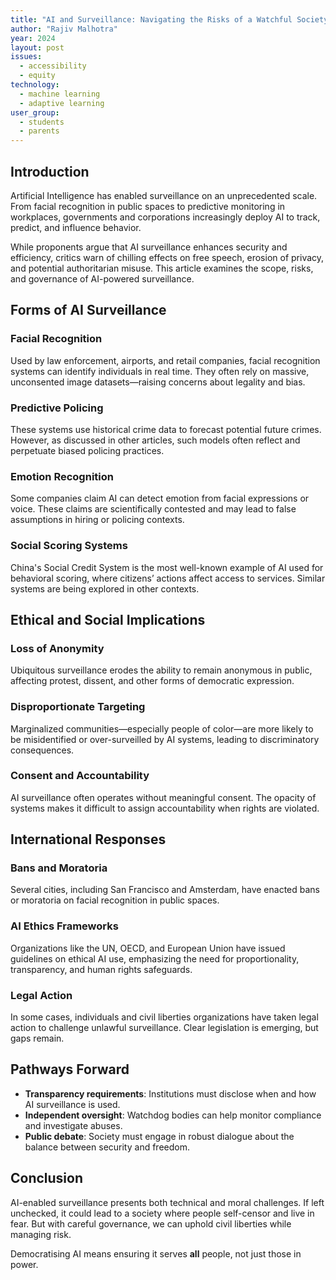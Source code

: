 ```yaml
---
title: "AI and Surveillance: Navigating the Risks of a Watchful Society"
author: "Rajiv Malhotra"
year: 2024
layout: post
issues:
  - accessibility
  - equity
technology:
  - machine learning
  - adaptive learning
user_group:
  - students
  - parents
---
```


## Introduction

Artificial Intelligence has enabled surveillance on an unprecedented scale. From facial recognition in public spaces to predictive monitoring in workplaces, governments and corporations increasingly deploy AI to track, predict, and influence behavior.

While proponents argue that AI surveillance enhances security and efficiency, critics warn of chilling effects on free speech, erosion of privacy, and potential authoritarian misuse. This article examines the scope, risks, and governance of AI-powered surveillance.

## Forms of AI Surveillance

### Facial Recognition

Used by law enforcement, airports, and retail companies, facial recognition systems can identify individuals in real time. They often rely on massive, unconsented image datasets—raising concerns about legality and bias.

### Predictive Policing

These systems use historical crime data to forecast potential future crimes. However, as discussed in other articles, such models often reflect and perpetuate biased policing practices.

### Emotion Recognition

Some companies claim AI can detect emotion from facial expressions or voice. These claims are scientifically contested and may lead to false assumptions in hiring or policing contexts.

### Social Scoring Systems

China's Social Credit System is the most well-known example of AI used for behavioral scoring, where citizens’ actions affect access to services. Similar systems are being explored in other contexts.

## Ethical and Social Implications

### Loss of Anonymity

Ubiquitous surveillance erodes the ability to remain anonymous in public, affecting protest, dissent, and other forms of democratic expression.

### Disproportionate Targeting

Marginalized communities—especially people of color—are more likely to be misidentified or over-surveilled by AI systems, leading to discriminatory consequences.

### Consent and Accountability

AI surveillance often operates without meaningful consent. The opacity of systems makes it difficult to assign accountability when rights are violated.

## International Responses

### Bans and Moratoria

Several cities, including San Francisco and Amsterdam, have enacted bans or moratoria on facial recognition in public spaces.

### AI Ethics Frameworks

Organizations like the UN, OECD, and European Union have issued guidelines on ethical AI use, emphasizing the need for proportionality, transparency, and human rights safeguards.

### Legal Action

In some cases, individuals and civil liberties organizations have taken legal action to challenge unlawful surveillance. Clear legislation is emerging, but gaps remain.

## Pathways Forward

- **Transparency requirements**: Institutions must disclose when and how AI surveillance is used.
- **Independent oversight**: Watchdog bodies can help monitor compliance and investigate abuses.
- **Public debate**: Society must engage in robust dialogue about the balance between security and freedom.

## Conclusion

AI-enabled surveillance presents both technical and moral challenges. If left unchecked, it could lead to a society where people self-censor and live in fear. But with careful governance, we can uphold civil liberties while managing risk.

Democratising AI means ensuring it serves **all** people, not just those in power.
